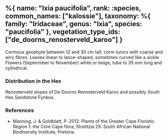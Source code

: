 %{
    name: "Ixia paucifolia",
    rank: :species,
    common_names: ["kalossie"],
    taxonomy: %{
        family: "Iridaceae",
        genus: "Ixia",
        species: "paucifolia"
    },
    vegetation_type_ids: ["de_doorns_renosterveld_karoo"]
}
---

Cormous geophyte between 12 and 30 cm tall; corm tunics with coarse and wiry fibres. Leaves linear
to lance-shaped, sometimes curved like a sickle. Flowers (Septermber to November) white or beige, tube to 35 mm long and cylindrical.

<!-- read more -->

### Distribution in the Hex

Renosterveld slopes of De Doorns Renosterveld Karoo and possibly South Hex Sandstone Fynbos.

### References

* Manning, J. & Goldblatt, P. 2012. Plants of the Greater Cape Floristic Region 1: the Core Cape flora, Strelitzia 29. South African National Biodiversity Institute, Pretoria.